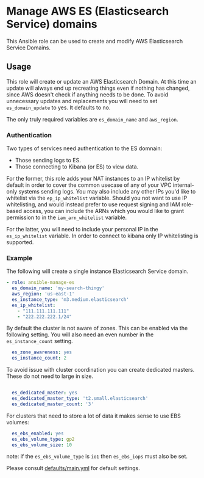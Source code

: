 Manage AWS ES (Elasticsearch Service) domains
=========

This Ansible role can be used to create and modify AWS Elasticsearch Service Domains.

## Usage

This role will create or update an AWS Elasticsearch Domain. At this time an update will always end up recreating things even if nothing has changed, since AWS doesn't check if anything needs to be done. To avoid unnecessary updates and replacements you will need to set `es_domain_update` to yes. It defaults to no.  

The only truly required variables are `es_domain_name` and `aws_region`.

### Authentication

Two types of services need authentication to the ES domnain:

* Those sending logs to ES.
* Those connecting to Kibana (or ES) to view data.

For the former, this role adds your NAT instances to an IP whitelist by default in order to cover the common usecase of any of your VPC internal-only systems sending logs.  You may also include any other IPs you'd like to whitelist via the `ep_ip_whitelist` variable.  Should you not want to use IP whitelisting, and would instead prefer to use request signing and IAM role-based access, you can include the ARNs which you would like to grant permission to in the `iam_arn_whitelist` variable. 

For the latter, you will need to include your personal IP in the `es_ip_whitelist` variable.  In order to connect to kibana only IP whitelisting is supported.

### Example

The following will create a single instance Elasticsearch Service domain.

```yaml
- role: ansible-manage-es
  es_domain_name: 'my-search-thingy'
  aws_region: 'us-east-1'
  es_instance_type: 'm3.medium.elasticsearch'
  es_ip_whitelist:
    - "111.111.111.111"
    - "222.222.222.1/24"
```

By default the cluster is not aware of zones. This can be enabled via the following setting. You will also need an even number in the `es_instance_count` setting.

```yaml
  es_zone_awareness: yes
  es_instance_count: 2
```

To avoid issue with cluster coordination you can create dedicated masters. These do not need to large in size.

```yaml

  es_dedicated_master: yes
  es_dedicated_master_type: 't2.small.elasticsearch'
  es_dedicated_master_count: '3'
```

For clusters that need to store a lot of data it makes sense to use EBS volumes:

```yaml
  es_ebs_enabled: yes
  es_ebs_volume_type: gp2
  es_ebs_volume_size: 10
```

note: if the `es_ebs_volume_type` is `io1` then `es_ebs_iops` must also be set.

Please consult [defaults/main.yml](defaults/main.yml) for default settings.
